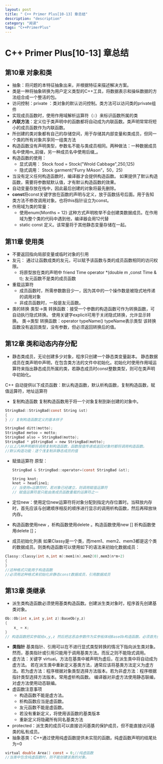 ```yaml
---
layout: post
title: " C++ Primer Plus[10-13] 章总结"
description: "description"
category: "阅读"
tags: "C++PrimerPlus"
---
```

# C++ Primer Plus[10-13] 章总结
## 第10章 对象和类
* 抽象：将问题的本特征抽象出来，并根据特征来描述解决方案。
* 类是一种将抽象转换为用户定义类型的C++工具，将数据表示和操纵数据的方法组合成一个整洁的包。
* 访问控制：private ：类对象的默认访问控制。类方法可以访问类的private组件
* 实现成员函数时，使用作用域解析运算符（::）来标识函数所属的类
* **内联方法**：定义位于类声明中的函数都将自动成为内联函数。类声明常常将短小的成员函数作为内联函数。
* 所创建的类对象都有自己的存储空间，用于存储其内部变量和类成员，但同一个类的所有对象共享同一组类方法
* 构造函数没有声明类型，参数名不能与类成员相同。两种做法：一种数据成员名中使用m\_前缀，另一种成员名中使用后缀_。
* 构造函数的使用：
    - 显式调用： Stock food = Stock("Wrold Cabbage",250,125)
    - 隐式调用： Stock garment(“Furry MAson”，50，25)
* 当没有定义任何构造函数时，编译器才会提供构造函数。
 如果提供了默认构造函数，需要将参数赋默认值，才有默认构造函数的效果。
* 自动变量存放在栈中，因此最后创建的对象将最先删除。
* **const**将const关键字放在函数的声明与定义，放于函数括号后面。用于告知类方法不修改调用对象。也将this指针设立为const。
* 作用域为类的常量：
    - 使用enum{Months = 12} 这种方式声明枚举不会创建类数据成员。在作用域为整个类的代码中遇到他，编译器会用12代替
    - static const 定义。该常量将于其他静态变量存储在一起。

## 第11章 使用类
* 不要返回指向局部变量或临时对象的引用
* 友元： 通过让函数成类的友元，可以赋予该函数与类的成员函数相同的访问权限。
  - 将原型放在类的声明中 friend Time operator *(double m ,const Time & t); 友元函数不是类的成员函数
* 重载运算符
  - 成员函数时，所需参数数目少一，因为其中的一个操作数是被隐式地传递的调用对象
  - 非成员函数时，一般是友元函数。
* 类的转换
类型->类
 转换函数：接受一个参数的构造函数可作为转换函数，可自动执行隐式转换。
 使用关键字explicit可用于关闭隐式转换，允许显示转换。
类->类型
 转换函数：operator typeName() typeName表示类型
 该转换函数没有返回类型，没有参数，但必须返回转换后的值。
 
## 第12章 类和动态内存分配
 * 静态类成员，无论创建多少对象，程序只创建一个静态类变量副本。
   静态数据成员在类声明中声明，在包含类方法的文件中初始化。初始化时使用作用域运算符来指出静态成员所属的类，若静态成员时const整数类型，则可在类声明中初始化。
   
C++ 自动提供以下成员函数：默认构造函数，默认析构函数，复制构造函数，赋值运算符，地址运算符
* 复制构造函数 
    复制构造函数用于将一个对象复制到新创建的对象中。
    
```C
StringBad::StringBad(const String &st)
{
} // 复制构造函数定义的基本样子

StringBad ditt(motto);
StringBad metoo = motto;
StringBad also = StringBad(motto);
StringBad * pStringBad = new StringBad(motto);
//以上几种声明都将调用复制构造函数，函数按值传递或返回对象时都将调用构造函数。
//默认构造功能：逐个浅复制非静态成员的值
```
* 赋值运算符
    原型：
    ```C
    StringBad & StringBad::operator=(const StringBad &st);
    
    String knot;
    knot = headline1;
    // 当使用=运算符时，若对象已经建立，则调用赋值运算符
    // 赋值运算符是只能由类成员函数重载的运算符之一
    ```
* 定位new：使用定位new运算符将对象分配到指定内存位置时。当释放内存时，首先应该与创建顺序相反的顺序进行显示的调用析构函数，然后再释放块内存。
* 构造函数使用new ，析构函数使用delete 。构造函数使用new [] 析构函数使用delete []；

* 成员初始化列表
如果Classy是一个类，而mem1、mem2、mem3都是这个类的数据成员。则类构造函数可以使用如下的语法来初始化数据成员：

```C
Classy::Classy(int n,int m):mem1(n),mem2(0),mem3(n*m+2)
{
}
//这种格式只能用于构造函数
//必须用这种格式来初始化非静态const数据成员，引用数据成员
```

## 第13章 类继承
* 派生类构造函数必须使用基类构造函数。创建派生类对象时，程序首先创建基类对象。

```C
Ob::Ob(int x,int y,int z):BaseOb(y,z)
{
    x_ = x;
}
// 构造函数把实参赋给x,y,z 然后把这恶血参数作为实参船体给BaseOb构造函数。必须首先创建基类对象，如果不调用基类对象，程序将使用默认的基类构造函数。

```

* **类指针** 基类指针、引用可以在不进行显式类型转换的情况下指向派生类对象。然而，基类指针或引用只能用于调用基类方法。而反之则不能隐式调用。
* 虚方法：关键字 virtual。方法在基类中被声明为虚后，在派生类中将自动成为虚方法。
  若在派生类中重新定义基类方法，通常应该将基类方法定义为虚方法。若为虚方法：程序根据对象类型选择方法版本。若为非虚方法：程序根据指针类型选择方法版本。常用虚析构函数。
  编译器对非虚方法使用静态联编，对虚方法使用动态联编。
* 虚函数注意事项
    - 构造函数不能是虚方法。
    - 析构函数应当是虚函数。
    - 友元函数不能是虚函数。
    - 若没有重新定义，将使用该函数的基类版本
    - 重新定义将隐藏所有同名基类方法
* protected：派生类的成员可以直接访问基类的保护成员，但不能直接访问基类的私有成员。
* 抽象基类：C++通过使用纯虚函数提供未实现的函数。纯虚函数声明的结尾处为=0

```C
virtual double Area() const = 0;//纯虚函数
//当类中包含纯虚函数时，则不能创建该类的对象。
```





